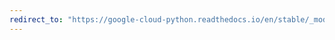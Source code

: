 ```yaml
---
redirect_to: "https://google-cloud-python.readthedocs.io/en/stable/_modules/google/cloud/dns/changes.html"
---
```

